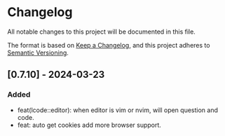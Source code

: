 # Changelog

All notable changes to this project will be documented in this file.

The format is based on [Keep a Changelog](https://keepachangelog.com/en/1.1.0/),
and this project adheres to [Semantic Versioning](https://semver.org/spec/v2.0.0.html).

## [0.7.10] - 2024-03-23

### Added

- feat(lcode::editor): when editor is vim or nvim, will open question and code.
- feat: auto get cookies add more browser support.
